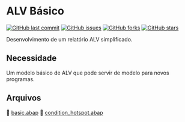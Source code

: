 # ALV Básico

[![GitHub last commit](https://img.shields.io/github/last-commit/edmilson-nascimento/basic-alv)](https://github.com/edmilson-nascimento/basic-alv)
[![GitHub issues](https://img.shields.io/github/issues/edmilson-nascimento/basic-alv)](https://github.com/edmilson-nascimento/basic-alv/issues)
[![GitHub forks](https://img.shields.io/github/forks/edmilson-nascimento/basic-alv)](https://github.com/edmilson-nascimento/basic-alv/network)
[![GitHub stars](https://img.shields.io/github/stars/edmilson-nascimento/basic-alv)](https://github.com/edmilson-nascimento/basic-alv/stargazers)

Desenvolvimento de um relatório ALV simplificado.

## Necessidade ##
Um modelo básico de ALV que pode servir de modelo para novos programas.

## Arquivos ##
📌 [basic.abap](files/basic.abap)
📌 [condition_hotspot.abap](files/condition_hotspot.abap)